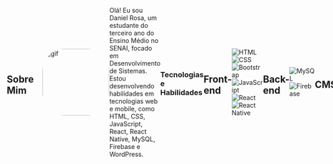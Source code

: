 <div style="display: flex; align-items: center;">

## Sobre Mim
<img align="right" alt="gif" height="150" style="border-radius: 50px; margin-left: 20px;" src="https://personafication.files.wordpress.com/2018/08/tumblr_oxa8kamy131w63t8do3_1280.gif?w=474">

Olá! Eu sou Daniel Rosa, um estudante do terceiro ano do Ensino Médio no SENAI, focado em Desenvolvimento de Sistemas. Estou desenvolvendo habilidades em tecnologias web e mobile, como HTML, CSS, JavaScript, React, React Native, MySQL, Firebase e WordPress.

### Tecnologias e Habilidades

## Front-end
![HTML](https://img.shields.io/badge/HTML5-E34F26?style=for-the-badge&logo=html5&logoColor=white)
![CSS](https://img.shields.io/badge/CSS3-1572B6?style=for-the-badge&logo=css3&logoColor=white)
![Bootstrap](https://img.shields.io/badge/Bootstrap-563D7C?style=for-the-badge&logo=bootstrap&logoColor=white)
![JavaScript](https://img.shields.io/badge/JavaScript-F7DF1E?style=for-the-badge&logo=javascript&logoColor=black)
![React](https://img.shields.io/badge/React-20232A?style=for-the-badge&logo=react&logoColor=61DAFB)
![React Native](https://img.shields.io/badge/React_Native-20232A?style=for-the-badge&logo=react&logoColor=61DAFB)

## Back-end
![MySQL](https://img.shields.io/badge/MySQL-00000F?style=for-the-badge&logo=mysql&logoColor=white)
![Firebase](https://img.shields.io/badge/Firebase-FFCA28?style=for-the-badge&logo=firebase&logoColor=black)

## CMS
![WordPress](https://img.shields.io/badge/Wordpress-21759B?style=for-the-badge&logo=wordpress&logoColor=white)

## Projetos

### Projeto 1: T-Rex Game
Descrição: Meu primeiro projeto de jogo T-Rex.
- GitHub: [DaToldo](https://github.com/Danielomes/DaToldo)

### Projeto 2: Jogo Web - JJK Alpha 0.1
Descrição: Jogo em desenvolvimento no momento.
- GitHub: [game-web-jjk-alpha-0.1](https://github.com/Danielomes/game-web-jjk-alpha-0.1)

### Projeto 3: PineApple Company
Descrição: Site finalizado utilizando apenas HTML e CSS.
- GitHub: [PineApple-Company](https://github.com/leonardosantana214/PineApple-Company)

<div>
    <a href="https://github.com/Danielomes">
        <img loading="lazy" height="180em" src="https://github-readme-stats.vercel.app/api/top-langs/?username=Danielomes&layout=compact&langs_count=7&theme=tokyonight" alt="Top Languages" />
    </a>
    <a href="https://github.com/Danielomes">
        <img loading="lazy" height="180em" src="https://github-readme-stats.vercel.app/api?username=Danielomes&show_icons=true&theme=tokyonight&include_all_commits=true&count_private=false" alt="GitHub Stats" />
    </a>
</div>

## Contato

- Email: danielrosilvad@gmail.com

Sinta-se à vontade para explorar meus projetos e entrar em contato!

</div>

